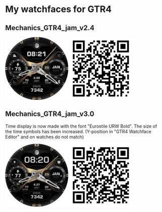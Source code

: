 # My watchfaces for GTR4

## Mechanics_GTR4_jam_v2.4

<img src="Mechanics_GTR4_jam_v2.4_preview_en.png" width="200"> <img src="Mechanics_GTR4_jam_v2.4.zpk_qr-code.png" width="200">

## Mechanics_GTR4_jam_v3.0
Time display is now made with the font "Eurostile URW Bold". The size of the time symbols has been increased.
(Y-position in "GTR4 Watchface Editor" and on watches do not match)

<img src="Mechanics_GTR4_jam_v3.0_preview_en.png" width="200"> <img src="Mechanics_GTR4_jam_v3.0.zpk_qr-code.png" width="200">


